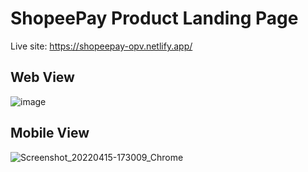 # ShopeePay Product Landing Page

Live site: https://shopeepay-opv.netlify.app/

## Web View

![image](https://user-images.githubusercontent.com/86993236/163554658-6329e11c-6745-4af1-9aa6-684962e0bce0.png)

## Mobile View

![Screenshot_20220415-173009_Chrome](https://user-images.githubusercontent.com/86993236/163554514-8adbf317-e787-48d3-b96d-7d9deea147cc.jpg)
